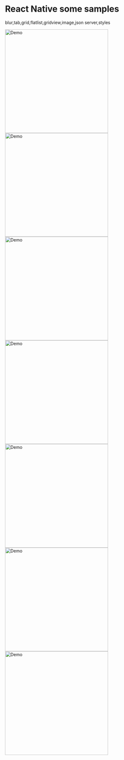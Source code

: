 # React Native some samples
blur,tab,grid,flatlist,gridview,image,json server,styles

<img src="https://raw.githubusercontent.com/EugenePizzerbert/pacman/master/screenshots/Screenshots_24.jpg" alt="Demo" width="340" />

<img src="https://raw.githubusercontent.com/EugenePizzerbert/pacman/master/screenshots/Screenshots_25.jpg" alt="Demo" width="340" />

<img src="https://raw.githubusercontent.com/EugenePizzerbert/pacman/master/screenshots/Screenshots_26.jpg" alt="Demo" width="340" />

<img src="https://raw.githubusercontent.com/EugenePizzerbert/pacman/master/screenshots/Screenshots_27.jpg" alt="Demo" width="340" />

<img src="https://raw.githubusercontent.com/EugenePizzerbert/pacman/master/screenshots/Screenshots_28.jpg" alt="Demo" width="340" />

<img src="https://raw.githubusercontent.com/EugenePizzerbert/pacman/master/screenshots/Screenshots_29.jpg" alt="Demo" width="340" />

<img src="https://raw.githubusercontent.com/EugenePizzerbert/pacman/master/screenshots/Screenshots_30.jpg" alt="Demo" width="340" />

